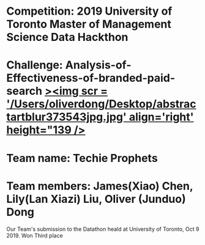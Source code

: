 # Competition: 2019 University of Toronto Master of Management Science Data Hackthon
# Challenge: Analysis-of-Effectiveness-of-branded-paid-search <a href = "https://www.rotman.utoronto.ca/Degrees/MastersPrograms/SpecializedProgramsBlog/MMA/MMA-Online-Datathon-2019-Participants-Stories">><img scr = '/Users/oliverdong/Desktop/abstractartblur373543jpg.jpg' align='right' height="139 /></a>


# Team name: Techie Prophets
# Team members: James(Xiao) Chen, Lily(Lan Xiazi) Liu, Oliver (Junduo) Dong

Our Team's submission to the Datathon heald at University of Toronto, Oct 9 2019. Won Third place


